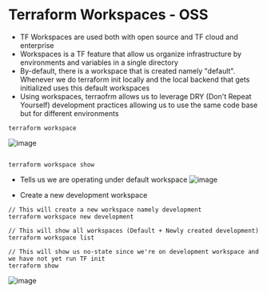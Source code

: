 # Terraform Workspaces - OSS

- TF Workspaces are used both with open source and TF cloud and enterprise
- Workspaces is a TF feature that allow us organize infrastructure by environments and variables in a single directory
- By-default, there is a workspace that is created namely "default". Whenever we do terraform init locally and the local backend that gets initialized uses this default workspaces
- Using workspaces, terraofrm allows us to leverage DRY (Don't Repeat Yourself) development practices allowing us to use the same code base but for different environments
```hcl
terraform workspace
```
![image](https://github.com/niravmsoni/terraform-aws/assets/6556021/2a466757-c0b4-4dc0-9d88-4043acb1cd9c)


```hcl

terraform workspace show

```
- Tells us we are operating under default workspace
![image](https://github.com/niravmsoni/terraform-aws/assets/6556021/7f25a358-2007-443c-a4f1-d9e1b14613e2)


- Create a new development workspace

```hcl
// This will create a new workspace namely development
terraform workspace new development

// This will show all workspaces (Default + Newly created development)
terraform workspace list

// This will show us no-state since we're on development workspace and we have not yet run TF init
terraform show
```

![image](https://github.com/niravmsoni/terraform-aws/assets/6556021/8d9bd6b5-a7a8-4b1c-9ee1-c7a85c68ffe4)
